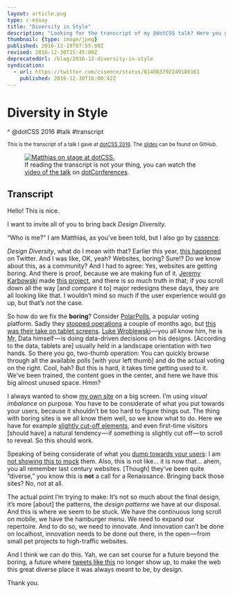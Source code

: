 ```yaml
---
layout: article.pug
type: c-essay
title: "Diversity in Style"
description: "Looking for the transcript of my @dotCSS talk? Here you go."
thumbnail: {type: image/jpeg}
published: 2016-12-19T07:55:00Z
revised: 2016-12-30T15:45:00Z
deprecatedUrl: /blog/2016-12-diversity-in-style
syndication:
  - url: https://twitter.com/cssence/status/814863792249180161
    published: 2016-12-30T16:00:42Z
---
```


# Diversity in Style
^ @dotCSS 2016 #talk #transcript

<small>This is the transcript of a talk I gave at [dotCSS 2016](/2016/dotcss/). The [slides](https://cssence.github.io/slides-dotcss2016/) can be found on GitHub.</small>

<figure class="portrait"><a tabindex="-1" href="https://www.dotconferences.com/2016/12/matthias-beitl-diversity-in-style"><img src="/2016/diversity-in-style/index.jpg" alt="Matthias on stage at dotCSS."></a><figcaption>If reading the transcript is not your thing, you can watch the <a href="https://www.dotconferences.com/2016/12/matthias-beitl-diversity-in-style">video of the talk</a> on <a href="https://www.dotconferences.com/">dotConferences</a>.</figcaption></figure>

<h2 class="visually-hidden">Transcript</h2>

Hello! This is nice.

<p class="h2">I want to invite all of you to bring back <em>Design&nbsp;Diversity.</em></p>

“Who is me?” I am Matthias, as you’ve been told, but I also go by [cssence](https://twitter.com/cssence).

_Design Diversity_, what do I mean with that? Earlier this year, [this happened](https://twitter.com/SaraSoueidan/status/690214878578110464) on Twitter. And I was like, OK, yeah? Websites, boring? Sure!? Do we know about this, as a community? And I had to agree: Yes, websites are getting boring. And there is proof, because we are making fun of it. [Jeremy Karbowski](https://twitter.com/JeremyKarbowski) made [this project](http://adventurega.me/bootstrap/), and there is so much truth in that; if you scroll down all the way [and compare it to] major redesigns these days, they are all looking like that. I wouldn’t mind so much if the user experience would go up, but that’s not the case.

So how do we fix the **boring**? Consider [PolarPolls](https://twitter.com/polarpolls), a popular voting platform. Sadly they [stopped operations](https://web.archive.org/web/20160404060539/http://polarb.com/) a couple of months ago, but [this was their take on tablet screens](https://cssence.github.io/slides-dotcss2016/#/3). [Luke Wroblewski](https://twitter.com/lukew)&#8202;&mdash;&#8202;you all know him, he is <abbr title="Mister">Mr.</abbr> Data himself&#8202;&mdash;&#8202;is doing data-driven decisions on his designs. [According to the data, tablets are] usually held in a landscape orientation with two hands. So there you go, two-thumb operation: You can quickly browse through all the available polls [with your left thumb] and do the actual voting on the right. Cool, hah? But this is hard, it takes time getting used to it. We’ve been trained, the content goes in the center, and here we have this big almost unused space. Hmm?

I always wanted to show [my own site](https://cssence.com/) on a big screen. I’m using _visual imbalance_ on purpose. You have to be considerate of what you put towards your users, because it shouldn’t be too hard to figure things out. The thing with boring sites is we all know them well, so we know what to do. Here we have for example [slightly cut-off elements](https://cssence.github.io/slides-dotcss2016/#/4), and even first-time visitors [should have] a natural tendency&#8202;&mdash;&#8202;if something is slightly cut off&#8202;&mdash;&#8202;to scroll to reveal. So this should work.

Speaking of being considerate of what you [dump towards your users](https://cssence.github.io/slides-dotcss2016/#/5): I am [not showing this to mock](http://www.dpgraph.com/) them. Also, this is not like&hellip; it is now that&hellip; ahem, you all remember last century websites. [Though] they’ve been quite “diverse,” you know this is **not** a call for a Renaissance. Bringing back those sites? No, not at all.

The actual point I’m trying to make: It’s not so much about the final design, it’s more [about] the patterns, the _design patterns_ we have at our disposal. And this is where we seem to be stuck. We have the continuous long scroll on mobile, we have the hamburger menu. We need to expand our repertoire. And to do so, we need to innovate. And innovation can’t be done on localhost, innovation needs to be done out there, in the open&#8202;&mdash;&#8202;from small pet projects to high-traffic websites.

And I think we can do this. Yah, we can set course for a future beyond the boring, a future where [tweets like this](https://cssence.github.io/slides-dotcss2016/#/1) no longer show up, to make the web this great diverse place it was always meant to be, by design.

Thank you.
